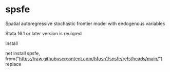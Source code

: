 # spsfe
Spatial autoregressive stochastic frontier model with endogenous variables

Stata 16.1 or later version is reuiqred

Install

net install spsfe, from("https://raw.githubusercontent.com/hfusn1/spsfe/refs/heads/main/") replace

